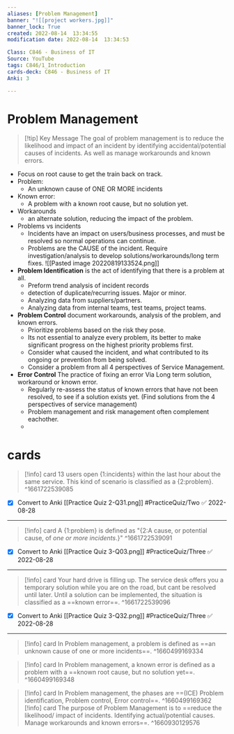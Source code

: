 ```yaml
---
aliases: [Problem Management]
banner: "![[project workers.jpg]]"
banner_lock: True
created: 2022-08-14  13:34:55
modification date: 2022-08-14  13:34:53

Class: C846 - Business of IT
Source: YouTube
tags: C846/1_Introduction
cards-deck: C846 - Business of IT
Anki: 3

---
```


# Problem Management
>[!tip] Key Message
>The goal of problem management is to reduce the likelihood and impact of an incident by identifying accidental/potential causes of incidents. As well as manage workarounds and known errors.
- Focus on root cause to get the train back on track.
- Problem:
	- An unknown cause of ONE OR MORE incidents
- Known error:
	- A problem with a known root cause, but no solution yet.
- Workarounds
	- an alternate solution, reducing the impact of the problem.
- Problems vs incidents
	- Incidents have an impact on users/business processes, and must be resolved so normal operations can continue.
	- Problems are the CAUSE of the incident. Require investigation/analysis to develop solutions/workarounds/long term fixes.
![[Pasted image 20220819133524.png]]
- **Problem Identification** is the act of identifying that there is a problem at all.
	- Preform trend analysis of incident records
	- detection of duplicate/recurring issues. Major or minor.
	- Analyzing data from suppliers/partners.
	- Analyzing data from internal teams, test teams, project teams.
- **Problem Control** document workarounds, analysis of the problem, and known errors.
	- Prioritize problems based on the risk they pose.
	- Its not essential to analyze every problem, its better to make significant progress on the highest priority problems first.
	- Consider what caused the incident, and what contributed to its ongoing or prevention from being solved.
	- Consider a problem from all 4 perspectives of Service Management.
- **Error Control** The practice of fixing an error Via Long term solution, workaround or known error.
	- Regularly re-assess the status of known errors that have not been resolved, to see if a solution exists yet. (Find solutions from the 4 perspectives of service management)
	- Problem management and risk management often complement eachother.
	- 

# cards
>[!info] card
>13 users open {1:incidents} within the last hour about the same service. This kind of scenario is classified as a {2:problem}.
^1661722539085
- [x] Convert to Anki [[Practice Quiz 2-Q31.png]] #PracticeQuiz/Two ✅ 2022-08-28
---
>[!info] card
>A {1:problem} is defined as "{2:A cause, or potential cause, of _one or more incidents_.}"
^1661722539091
- [x] Convert to Anki [[Practice Quiz 3-Q03.png]] #PracticeQuiz/Three ✅ 2022-08-28
---
>[!info] card
>Your hard drive is filling up. The service desk offers you a temporary solution while you are on the road, but cant be resolved until later. Until a solution can be implemented, the situation is classified as a ==known error==.
^1661722539096
- [x] Convert to Anki [[Practice Quiz 3-Q32.png]] #PracticeQuiz/Three ✅ 2022-08-28
---
>[!info] card
>In Problem management, a problem is defined as ==an unknown cause of one or more incidents==.
^1660499169334

>[!info] card
>In Problem management, a known error is defined as a problem with a ==known root cause, but no solution yet==.
^1660499169348

>[!info] card
>In Problem management, the phases are ==(ICE) Problem identification, Problem control, Error control==.
^1660499169362
>[!info] card
>The purpose of Problem Management is to ==reduce the likelihood/ impact of incidents. Identifying actual/potential causes. Manage workarounds and known errors==.
^1660930129576

